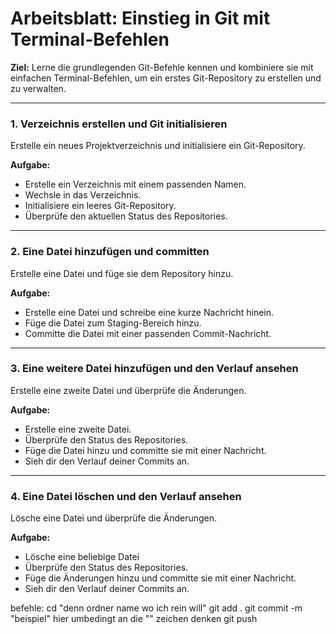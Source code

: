 # Arbeitsblatt: Einstieg in Git mit Terminal-Befehlen

**Ziel:**
Lerne die grundlegenden Git-Befehle kennen und kombiniere sie mit einfachen Terminal-Befehlen, um ein erstes Git-Repository zu erstellen und zu verwalten.

---

### **1. Verzeichnis erstellen und Git initialisieren**

Erstelle ein neues Projektverzeichnis und initialisiere ein Git-Repository.

**Aufgabe:**

- Erstelle ein Verzeichnis mit einem passenden Namen.
- Wechsle in das Verzeichnis.
- Initialisiere ein leeres Git-Repository.
- Überprüfe den aktuellen Status des Repositories.

---

### **2. Eine Datei hinzufügen und committen**

Erstelle eine Datei und füge sie dem Repository hinzu.

**Aufgabe:**

- Erstelle eine Datei und schreibe eine kurze Nachricht hinein.
- Füge die Datei zum Staging-Bereich hinzu.
- Committe die Datei mit einer passenden Commit-Nachricht.

---

### **3. Eine weitere Datei hinzufügen und den Verlauf ansehen**

Erstelle eine zweite Datei und überprüfe die Änderungen.

**Aufgabe:**

- Erstelle eine zweite Datei.
- Überprüfe den Status des Repositories.
- Füge die Datei hinzu und committe sie mit einer Nachricht.
- Sieh dir den Verlauf deiner Commits an.

---

### **4. Eine Datei löschen und den Verlauf ansehen**

Lösche eine Datei und überprüfe die Änderungen.

**Aufgabe:**

- Lösche eine beliebige Datei
- Überprüfe den Status des Repositories.
- Füge die Änderungen hinzu und committe sie mit einer Nachricht.
- Sieh dir den Verlauf deiner Commits an.

befehle: 
cd "denn ordner name wo ich rein will"
git add .
git commit -m "beispiel" hier umbedingt an die "" zeichen denken
git push 
